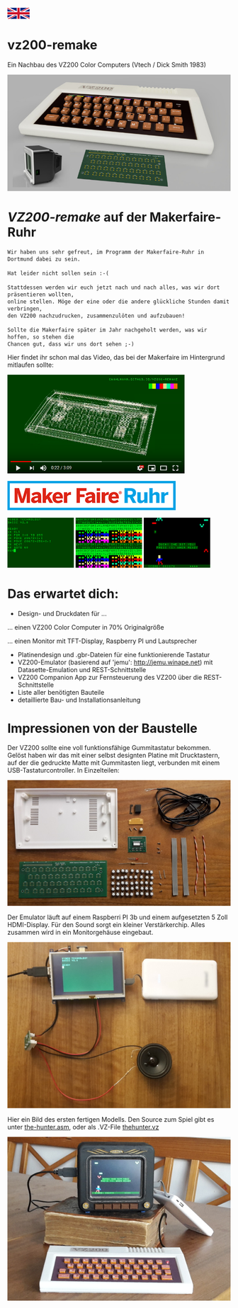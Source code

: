 [![change to english version](images/en.png)](en)

# vz200-remake
Ein Nachbau des VZ200 Color Computers (Vtech / Dick Smith 1983)

![Prototyp](images/vz200-teaser.jpg "VZ200 - 70%")

# *VZ200-remake* auf der Makerfaire-Ruhr

    Wir haben uns sehr gefreut, im Programm der Makerfaire-Ruhr in Dortmund dabei zu sein.
    
    Hat leider nicht sollen sein :-(
    
    Stattdessen werden wir euch jetzt nach und nach alles, was wir dort präsentieren wollten, 
    online stellen. Möge der eine oder die andere glückliche Stunden damit verbringen,
    den VZ200 nachzudrucken, zusammenzulöten und aufzubauen!
    
    Sollte die Makerfaire später im Jahr nachgeholt werden, was wir hoffen, so stehen die
    Chancen gut, dass wir uns dort sehen ;-) 

Hier findet ihr schon mal das Video, das bei der Makerfaire im Hintergrund mitlaufen sollte:

[![VZ200 Presentation Makerfaire](images/vz200-remake-presentation-youtube.png)](https://www.youtube.com/watch?v=7TxQ1y71ufA)

[![makerfaire-ruhr.com/maker2020](images/makerfaire-ruhr-banner.png)](https://www.makerfaire-ruhr.com/meet-the-makers)

![Screenshot_02](images/screenshot_02.png "Basic Programming")
![Screenshot_03](images/screenshot_03.png "Charset")
![Screenshot_05](images/screenshot_05.png "the hunter - bit by a bat")

# Das erwartet dich:

* Design- und Druckdaten für ...

... einen VZ200 Color Computer in 70% Originalgröße

... einen Monitor mit TFT-Display, Raspberry PI und Lautsprecher

* Platinendesign und .gbr-Dateien für eine funktionierende Tastatur
* VZ200-Emulator (basierend auf 'jemu': http://jemu.winape.net) mit Datasette-Emulation und REST-Schnittstelle
* VZ200 Companion App zur Fernsteuerung des VZ200 über die REST-Schnittstelle
* Liste aller benötigten Bauteile
* detaillierte Bau- und Installationsanleitung

# Impressionen von der Baustelle
 
Der VZ200 sollte eine voll funktionsfähige Gummitastatur bekommen. Gelöst haben wir das mit einer selbst designten Platine mit Drucktastern, auf der die gedruckte Matte mit Gummitasten liegt, verbunden mit einem USB-Tastaturcontroller. In Einzelteilen: 

![img_chassis_19_platine_teile](images/img_chassis_19_platine_teile.jpg "Tastatur in Einzelteilen")

Der Emulator läuft auf einem Raspberri PI 3b und einem aufgesetzten 5 Zoll HDMI-Display. Für den Sound sorgt ein kleiner Verstärkerchip. Alles zusammen wird in ein Monitorgehäuse eingebaut.

![img_monitor_12_raspberry_tft_audio_funktion](images/img_monitor_12_raspberry_tft_audio_funktion.jpg "VZ200 auf dem Raspi mit Sound")

Hier ein Bild des ersten fertigen Modells. Den Source zum Spiel gibt es unter [the-hunter.asm](examples/the-hunter.asm), oder als .VZ-File [thehunter.vz](examples/thehunter.vz)

![VZ200-komplett-5Zoll-Monitor-TheHunter](images/VZ200-komplett-5Zoll-Monitor-TheHunter.jpg "das erste fertige Modell")


